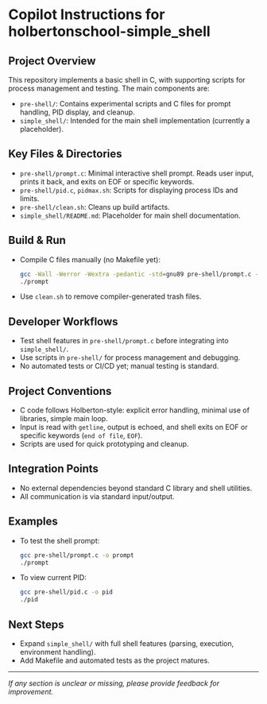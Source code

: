 # Copilot Instructions for holbertonschool-simple_shell

## Project Overview
This repository implements a basic shell in C, with supporting scripts for process management and testing. The main components are:
- `pre-shell/`: Contains experimental scripts and C files for prompt handling, PID display, and cleanup.
- `simple_shell/`: Intended for the main shell implementation (currently a placeholder).

## Key Files & Directories
- `pre-shell/prompt.c`: Minimal interactive shell prompt. Reads user input, prints it back, and exits on EOF or specific keywords.
- `pre-shell/pid.c`, `pidmax.sh`: Scripts for displaying process IDs and limits.
- `pre-shell/clean.sh`: Cleans up build artifacts.
- `simple_shell/README.md`: Placeholder for main shell documentation.

## Build & Run
- Compile C files manually (no Makefile yet):
  ```bash
  gcc -Wall -Werror -Wextra -pedantic -std=gnu89 pre-shell/prompt.c -o prompt
  ./prompt
  ```
- Use `clean.sh` to remove compiler-generated trash files.

## Developer Workflows
- Test shell features in `pre-shell/prompt.c` before integrating into `simple_shell/`.
- Use scripts in `pre-shell/` for process management and debugging.
- No automated tests or CI/CD yet; manual testing is standard.

## Project Conventions
- C code follows Holberton-style: explicit error handling, minimal use of libraries, simple main loop.
- Input is read with `getline`, output is echoed, and shell exits on EOF or specific keywords (`end of file`, `EOF`).
- Scripts are used for quick prototyping and cleanup.

## Integration Points
- No external dependencies beyond standard C library and shell utilities.
- All communication is via standard input/output.

## Examples
- To test the shell prompt:
  ```bash
  gcc pre-shell/prompt.c -o prompt
  ./prompt
  ```
- To view current PID:
  ```bash
  gcc pre-shell/pid.c -o pid
  ./pid
  ```

## Next Steps
- Expand `simple_shell/` with full shell features (parsing, execution, environment handling).
- Add Makefile and automated tests as the project matures.

---
_If any section is unclear or missing, please provide feedback for improvement._
